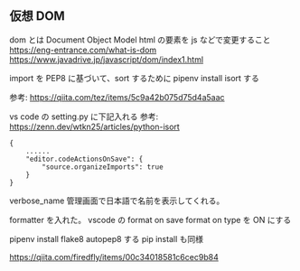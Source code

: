 ## 仮想 DOM

dom とは Document Object Model
html の要素を js などで変更すること
https://eng-entrance.com/what-is-dom
https://www.javadrive.jp/javascript/dom/index1.html

import を PEP8 に基づいて、sort するために
pipenv install isort する

参考:
https://qiita.com/tez/items/5c9a42b075d75d4a5aac

vs code の setting.py に下記入れる
参考:
https://zenn.dev/wtkn25/articles/python-isort

```
{
    ......
    "editor.codeActionsOnSave": {
        "source.organizeImports": true
    }
}
```

verbose_name
管理画面で日本語で名前を表示してくれる。

formatter を入れた。
vscode の
format on save
format on type を ON にする

pipenv install flake8 autopep8 する
pip install も同様

https://qiita.com/firedfly/items/00c34018581c6cec9b84
